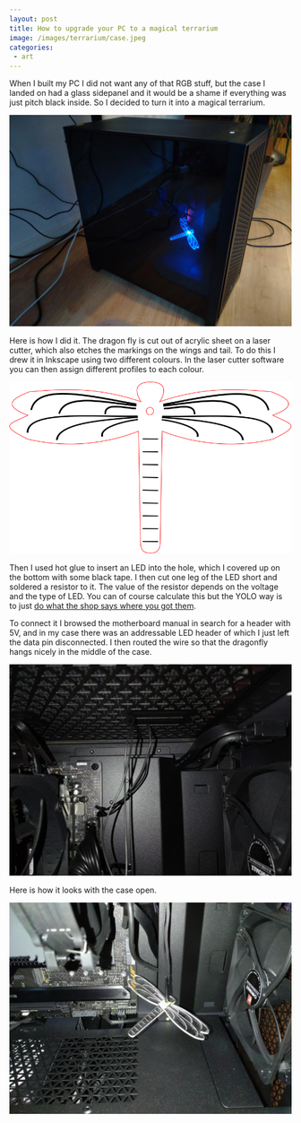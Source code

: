 ```yaml
---
layout: post
title: How to upgrade your PC to a magical terrarium
image: /images/terrarium/case.jpeg
categories:
 - art
---
```


When I built my PC I did not want any of that RGB stuff, but the case I landed on had a glass sidepanel and it would be a shame if everything was just pitch black inside. So I decided to turn it into a magical terrarium.

![A PC case with a blue glowing dragonfly inside](/images/terrarium/case.jpeg)

Here is how I did it. The dragon fly is cut out of acrylic sheet on a laser cutter, which also etches the markings on the wings and tail. To do this I drew it in Inkscape using two different colours. In the laser cutter software you can then assign different profiles to each colour.

![the outline of a dragonfly in red and black](/images/terrarium/dragonfly.svg)

Then I used hot glue to insert an LED into the hole, which I covered up on the bottom with some black tape. I then cut one leg of the LED short and soldered a resistor to it. The value of the resistor depends on the voltage and the type of LED. You can of course calculate this but the YOLO way is to just [do what the shop says where you got them](https://www.tinytronics.nl/shop/en/components/leds/leds/blue-led-5mm-diffused).

To connect it I browsed the motherboard manual in search for a header with 5V, and in my case there was an addressable LED header of which I just left the data pin disconnected. I then routed the wire so that the dragonfly hangs nicely in the middle of the case.

![a motherboard with a wire running to a header and up through a hole in the case](/images/terrarium/ledheader.jpeg)

Here is how it looks with the case open.

![an acrylic dragonfly hanging in an open PC case](/images/terrarium/dragonfly.jpeg)